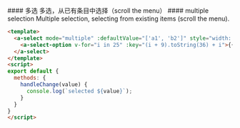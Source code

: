 
<cn>
#### 多选
多选，从已有条目中选择（scroll the menu）
</cn>

<us>
#### multiple selection
Multiple selection, selecting from existing items (scroll the menu).
</us>

```html
<template>
  <a-select mode="multiple" :defaultValue="['a1', 'b2']" style="width: 100%" @change="handleChange" placeholder="Please select">
    <a-select-option v-for="i in 25" :key="(i + 9).toString(36) + i">{{(i + 9).toString(36) + i}}</a-select-option>
  </a-select>
</template>
<script>
export default {
  methods: {
    handleChange(value) {
      console.log(`selected ${value}`);
    }
  }
}
</script>
```

